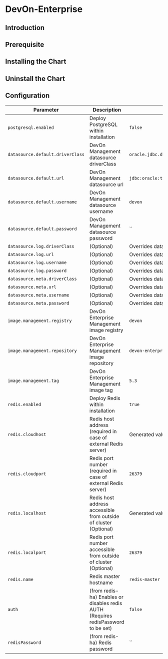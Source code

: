 # DevOn-Enterprise

## Introduction

## Prerequisite

## Installing the Chart

## Uninstall the Chart

## Configuration
| Parameter                            | Description                                                                        | Default                                                           |
| ------------------------------------ | ---------------------------------------------------------------------------------- | ----------------------------------------------------------------- |
| `postgresql.enabled`                 | Deploy PostgreSQL within installation                                              | `false`                                                           |
| `datasource.default.driverClass`     | DevOn Management datasource driverClass                                            | `oracle.jdbc.driver.OracleDriver`                                 |
| `datasource.default.url`             | DevOn Management datasource url                                                    | `jdbc:oracle:thin:@oracle.default.svc.cluster.local:1521:XE`      |
| `datasource.default.username`        | DevOn Management datasource username                                               | `devon`                                                           |
| `datasource.default.password`        | DevOn Management datasource password                                               | ``                                                                |
| `datasource.log.driverClass`         | (Optional)                                                                         | Overrides datasource.default.driverClass                          |
| `datasource.log.url`                 | (Optional)                                                                         | Overrides datasource.default.url                                  |
| `datasource.log.username`            | (Optional)                                                                         | Overrides datasource.default.username                             |
| `datasource.log.password`            | (Optional)                                                                         | Overrides datasource.default.password                             |
| `datasource.meta.driverClass`        | (Optional)                                                                         | Overrides datasource.default.driverClass                          |
| `datasource.meta.url`                | (Optional)                                                                         | Overrides datasource.default.url                                  |
| `datasource.meta.username`           | (Optional)                                                                         | Overrides datasource.default.username                             |
| `datasource.meta.password`           | (Optional)                                                                         | Overrides datasource.default.password                             |
| `image.management.registry`          | DevOn Enterprise Management image registry                                         | `devon`                                                           |
| `image.management.repository`        | DevOn Enterprise Management image repository                                       | `devon-enterprise/management`                                     |
| `image.management.tag`               | DevOn Enterprise Management image tag                                              | `5.3`                                                             |
| `redis.enabled`                      | Deploy Redis within installation                                                   | `true`                                                            |
| `redis.cloudhost`                    | Redis host address (required in case of external Redis server)                     | Generated values in secret-redis.yaml                             |
| `redis.cloudport`                    | Redis port number (required in case of external Redis server)                      | `26379`                                                           |
| `redis.localhost`                    | Redis host address accessible from outside of cluster (Optional)                   | Generated values in secret-redis.yaml                             |
| `redis.localport`                    | Redis port number accessible from outside of cluster (Optional)                    | `26379`                                                           |
| `redis.name`                         | Redis master hostname                                                              | `redis-master`                                                    |
| `auth`                               | (from redis-ha) Enables or disables redis AUTH (Requires redisPassword to be set)  | `false`                                                           |
| `redisPassword`                      | (from redis-ha) Redis password                                                     | ``                                                                |
